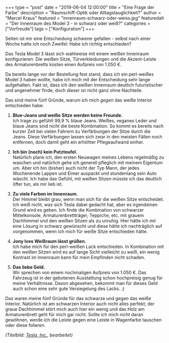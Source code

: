 +++
type = "post"
date = "2019-06-04 12:00:00"
title = "Eine Frage der Farbe"
description = "Raumschiff-Optik oder Alltagstauglichkeit?"
author = "Marcel Kraus"
featured = "innenraum-schwarz-oder-weiss.jpg"
featuredalt = "Der Innenraum des Model 3 - in schwarz oder weiß?"
categories = ["Vorfreude"]
tags = ["Konfiguration"]
+++

Selten ist mir eine Entscheidung schwerer gefallen - selbst nach einer Woche hatte ich noch Zweifel: Habe ich richtig entschieden?

Das Tesla Model 3 lässt sich wahlweise mit einem weißen Innenraum konfigurieren. Die weißen Sitze, Türverkleidungen und die Akzent-Leiste des Armaturenbretts kosten einen Aufpreis von 1.050 €.

Da bereits lange vor der Bestellung fest stand, dass ich ein perl-weißes Model 3 haben wollte, habe ich mich mit der Entscheidung sehr lange aufgehalten. Fakt ist, dass ich den weißen Innenraum deutlich futuristischer und angenehmer finde, doch dieser ist nicht ganz ohne Nachteile.

Das sind meine fünf Gründe, warum ich mich *gegen* das weiße Interior entschieden habe:

1. **Blue-Jeans und weiße Sitze werden keine Freunde.**  
Ich trage zu gefühlt 99,9 % blaue Jeans. Weißes, veganes Leder und blaue Jeans sind nicht die beste Kombination. So kommt es bereits nach kurzer Zeit bei vielen Fahrern zu Verfärbungen der Sitze durch die Jeans. Diese Verfärbungen lassen sich zwar in den meisten Fällen noch entfernen, doch damit geht ein erhöhter Pflegeaufwand einher.

1. **Ich bin (noch) kein Putzteufel.**  
Natürlich plane ich, den ersten Neuwagen meines Lebens regelmäßig zu waschen und natürlich gehe ich generell pfleglich mit meinem Eigentum um. Aber ich bin (bisher) auch nicht der Typ Mann, der jedes Wochenende Lappen und Eimer auspackt und stundenlang sein Auto wäscht. Ich habe das Gefühl, mit weißen Sitzen müsste ich das deutlich öfter tun, als mir lieb ist.

1. **Zu viele Farben im Innenraum.**  
Der Himmel bleibt grau, wenn man sich für die weißen Sitze entscheidet. Ich weiß nicht, was sich Tesla dabei gedacht hat, aber es irgendeinen Grund wird es geben. Ich finde die Kombination von schwarzer Mittelkonsole, Armaturenbrettträger, Teppiche, etc. mit grauem Dachhimmel und den weißen Sitzen als zu unruhig. Hier hätte ich mir eine Lösung in schwarz gewünscht und diese hätte ich nachträglich auf vorgenommen, wenn ich mich für weiße Sitze entschieden hätte.

1. **Jony Ives Weißraum lässt grüßen.**  
Ich habe mich für den perl-weißen Lack entschieden. In Kombination mit den weißen Sitzen wird es auf lange Sicht vielleicht zu weiß, ein wenig Kontrast im Innenraum kann für mein Empfinden nicht schaden.


1. **Das liebe Geld.**  
Wir sprechen von einem nochmaligen Aufpreis von 1.050 €. Das Fahrzeug ist in der gebotenen Ausstattung schon hochpreisig genug für meine Verhältnisse. Davon abgesehen, bekommt man für dieses Geld auch schon eine sehr gute Versiegelung des Lacks. ;)

Das waren meine fünf Gründe für das schwarze und gegen das weiße Interior. Natürlich ist am schwarzen Interior auch nicht alles perfekt; der graue Dachhimmel stört mich auch hier ein wenig und das Holz am Armaturenbrett geht für mich gar nicht. Sollte ich mich nicht daran gewöhnen, werde ich die Leiste gegen eine Leiste in Wagenfarbe tauschen oder diese folieren.

*(Titelbild: [Tesla, Inc.](https://www.tesla.com), bearbeitet)*
